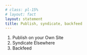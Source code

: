 ```yaml
---
# class: pl-15%
# layout: fact
layout: statement
title: Publish, syndicate, backfeed
---
```


<!-- <h1><span class="color:accent">P</span>ublish on your <span class="color:accent">O</span>wn <span class="color:accent">S</span>ite<br><span class="color:accent">S</span>yndicate <span class="color:accent">E</span>lsewhere<br>Backfeed</h1> -->
<ol>
  <li class="list-none"><span class="color:accent">P</span>ublish on your <span class="color:accent">O</span>wn <span class="color:accent">S</span>ite</li>
  <li class="list-none"><span class="color:accent">S</span>yndicate <span class="color:accent">E</span>lsewhere</li>
  <li class="list-none">Backfeed</li>
</ol>

<!--
-->
